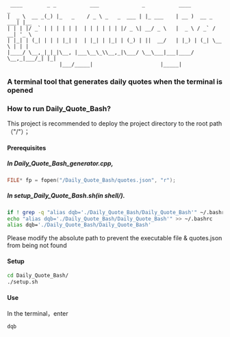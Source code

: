 ```
 ____        _ _           ___              _           ____            _     
|  _ \  __ _(_) |_   _    / _ \ _   _  ___ | |_ ___    | __ )  __ _ ___| |__  
| | | |/ _` | | | | | |  | | | | | | |/ _ \| __/ _ \   |  _ \ / _` / __| '_ \ 
| |_| | (_| | | | |_| |  | |_| | |_| | (_) | ||  __/   | |_) | (_| \__ \ | | |
|____/ \__,_|_|_|\__, |___\__\_\\__,_|\___/ \__\___|___|____/ \__,_|___/_| |_|
                 |___/_____|                      |_____|                     

```
### A terminal tool that generates daily quotes when the terminal is opened

### How to run Daily_Quote_Bash?
This project is recommended to deploy the project directory to the root path （"/"）；

#### Prerequisites
##### In Daily_Quote_Bash_generator.cpp,
```c++
FILE* fp = fopen("/Daily_Quote_Bash/quotes.json", "r");
```
##### In setup_Daily_Quote_Bash.sh(in shell/).
```bash
if ! grep -q "alias dqb='./Daily_Quote_Bash/Daily_Quote_Bash'" ~/.bashrc; then
echo "alias dqb='./Daily_Quote_Bash/Daily_Quote_Bash'" >> ~/.bashrc
alias dqb='./Daily_Quote_Bash/Daily_Quote_Bash'
```
Please modify the absolute path to prevent the executable file & quotes.json from being not found

#### Setup
```bash
cd Daily_Quote_Bash/
./setup.sh
```

#### Use
In the terminal，enter
```bash
dqb
```



  
